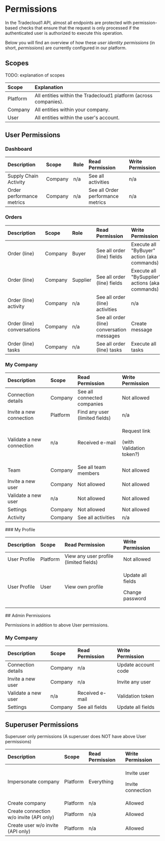 # Permissions

In the Tradecloud1 API, almost all endpoints are protected with permission-based checks that ensure that the request is only processed if the authenticated user is authorized to execute this operation.

Below you will find an overview of how these _user identity permissions_ \(in short, _permissions_\) are currently configured in our platform.

## Scopes

TODO: explanation of scopes

| Scope | Explanation |
| :--- | :--- |
| Platform | All entities within the Tradecloud1 platform \(across companies\). |
| Company | All entities within your company. |
| User | All entities within the user's account. |

## User Permissions

### Dashboard

| Description | Scope | Role | Read Permission | Write Permission |
| :--- | :--- | :--- | :--- | :--- |
| Supply Chain Activity | Company | n/a | See all activities | n/a |
| Order performance metrics | Company | n/a | See all Order performance metrics | n/a |

### Orders

| Description | Scope | Role | Read Permission | Write Permission |
| :--- | :--- | :--- | :--- | :--- |
| Order \(line\) | Company | Buyer | See all order \(line\) fields | Execute all "ByBuyer" action \(aka commands\) |
| Order \(line\) | Company | Supplier | See all order \(line\) fields | Execute all "BySupplier" actions \(aka commands\) |
| Order \(line\) activity | Company | n/a | See all order \(line\) activities | n/a |
| Order \(line\) conversations | Company | n/a | See all order \(line\) conversation messages | Create message |
| Order \(line\) tasks | Company | n/a | See all order \(line\) tasks | Execute all tasks |

### My Company

<table>
  <thead>
    <tr>
      <th style="text-align:left">Description</th>
      <th style="text-align:left">Scope</th>
      <th style="text-align:left">Read Permission</th>
      <th style="text-align:left">Write Permission</th>
    </tr>
  </thead>
  <tbody>
    <tr>
      <td style="text-align:left">Connection details</td>
      <td style="text-align:left">Company</td>
      <td style="text-align:left">See all connected companies</td>
      <td style="text-align:left">Not allowed</td>
    </tr>
    <tr>
      <td style="text-align:left">Invite a new connection</td>
      <td style="text-align:left">Platform</td>
      <td style="text-align:left">Find any user (limited fields)</td>
      <td style="text-align:left">n/a</td>
    </tr>
    <tr>
      <td style="text-align:left">Validate a new connection</td>
      <td style="text-align:left">n/a</td>
      <td style="text-align:left">Received e-mail</td>
      <td style="text-align:left">
        <p>Request link</p>
        <p>(with Validation token?)</p>
      </td>
    </tr>
    <tr>
      <td style="text-align:left">Team</td>
      <td style="text-align:left">Company</td>
      <td style="text-align:left">See all team members</td>
      <td style="text-align:left">Not allowed</td>
    </tr>
    <tr>
      <td style="text-align:left">Invite a new user</td>
      <td style="text-align:left">Company</td>
      <td style="text-align:left">Not allowed</td>
      <td style="text-align:left">Not allowed</td>
    </tr>
    <tr>
      <td style="text-align:left">Validate a new user</td>
      <td style="text-align:left">n/a</td>
      <td style="text-align:left">Not allowed</td>
      <td style="text-align:left">Not allowed</td>
    </tr>
    <tr>
      <td style="text-align:left">Settings</td>
      <td style="text-align:left">Company</td>
      <td style="text-align:left">Not allowed</td>
      <td style="text-align:left">Not allowed</td>
    </tr>
    <tr>
      <td style="text-align:left">Activity</td>
      <td style="text-align:left">Company</td>
      <td style="text-align:left">See all activities</td>
      <td style="text-align:left">n/a</td>
    </tr>
  </tbody>
</table>### My Profile

<table>
  <thead>
    <tr>
      <th style="text-align:left">Description</th>
      <th style="text-align:left">Scope</th>
      <th style="text-align:left">Read Permission</th>
      <th style="text-align:left">Write Permission</th>
    </tr>
  </thead>
  <tbody>
    <tr>
      <td style="text-align:left">User Profile</td>
      <td style="text-align:left">Platform</td>
      <td style="text-align:left">View any user profile (limited fields)</td>
      <td style="text-align:left">Not allowed</td>
    </tr>
    <tr>
      <td style="text-align:left">User Profile</td>
      <td style="text-align:left">User</td>
      <td style="text-align:left">View own profile</td>
      <td style="text-align:left">
        <p>Update all fields</p>
        <p>Change password</p>
      </td>
    </tr>
  </tbody>
</table>## Admin Permissions

Permissions in addition to above User permissions.

### My Company

| Description | Scope | Read Permission | Write Permission |
| :--- | :--- | :--- | :--- |
| Connection details | Company | n/a | Update account code |
| Invite a new user | Company | n/a | Invite any user |
| Validate a new user | n/a | Received e-mail | Validation token |
| Settings | Company | See all fields | Update all fields |

## Superuser Permissions

Superuser only permissions \(A superuser does NOT have above User permissions\)

<table>
  <thead>
    <tr>
      <th style="text-align:left">Description</th>
      <th style="text-align:left">Scope</th>
      <th style="text-align:left">Read Permission</th>
      <th style="text-align:left">Write Permission</th>
    </tr>
  </thead>
  <tbody>
    <tr>
      <td style="text-align:left">Impersonate company</td>
      <td style="text-align:left">Platform</td>
      <td style="text-align:left">Everything</td>
      <td style="text-align:left">
        <p>Invite user</p>
        <p>Invite connection</p>
      </td>
    </tr>
    <tr>
      <td style="text-align:left">Create company</td>
      <td style="text-align:left">Platform</td>
      <td style="text-align:left">n/a</td>
      <td style="text-align:left">Allowed</td>
    </tr>
    <tr>
      <td style="text-align:left">Create connection w/o invite (API only)</td>
      <td style="text-align:left">Platform</td>
      <td style="text-align:left">n/a</td>
      <td style="text-align:left">Allowed</td>
    </tr>
    <tr>
      <td style="text-align:left">Create user w/o invite (API only)</td>
      <td style="text-align:left">Platform</td>
      <td style="text-align:left">n/a</td>
      <td style="text-align:left">Allowed</td>
    </tr>
  </tbody>
</table>

